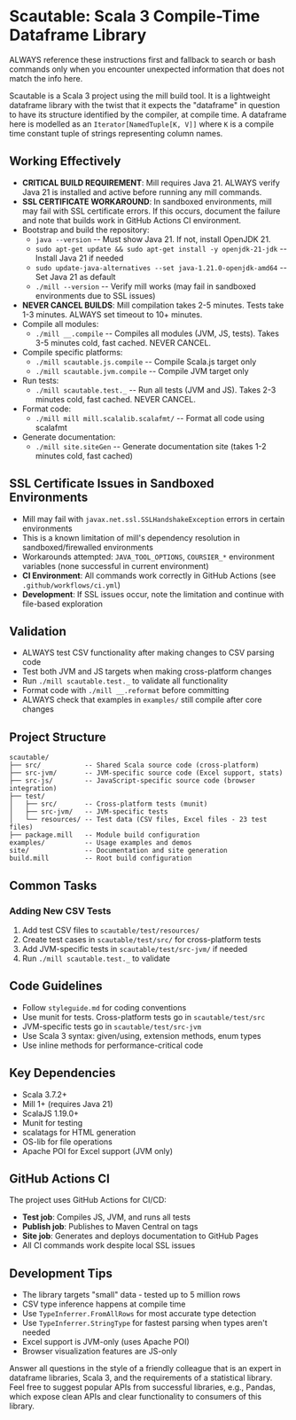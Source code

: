 # Scautable: Scala 3 Compile-Time Dataframe Library

ALWAYS reference these instructions first and fallback to search or bash commands only when you encounter unexpected information that does not match the info here.

Scautable is a Scala 3 project using the mill build tool. It is a lightweight dataframe library with the twist that it expects the "dataframe" in question to have its structure identified by the compiler, at compile time. A dataframe here is modelled as an `Iterator[NamedTuple[K, V]]` where `K` is a compile time constant tuple of strings representing column names.

## Working Effectively
- **CRITICAL BUILD REQUIREMENT**: Mill requires Java 21. ALWAYS verify Java 21 is installed and active before running any mill commands.
- **SSL CERTIFICATE WORKAROUND**: In sandboxed environments, mill may fail with SSL certificate errors. If this occurs, document the failure and note that builds work in GitHub Actions CI environment.
- Bootstrap and build the repository:
  - `java --version` -- Must show Java 21. If not, install OpenJDK 21.
  - `sudo apt-get update && sudo apt-get install -y openjdk-21-jdk` -- Install Java 21 if needed
  - `sudo update-java-alternatives --set java-1.21.0-openjdk-amd64` -- Set Java 21 as default
  - `./mill --version` -- Verify mill works (may fail in sandboxed environments due to SSL issues)
- **NEVER CANCEL BUILDS**: Mill compilation takes 2-5 minutes. Tests take 1-3 minutes. ALWAYS set timeout to 10+ minutes.
- Compile all modules:
  - `./mill __.compile` -- Compiles all modules (JVM, JS, tests). Takes 3-5 minutes cold, fast cached. NEVER CANCEL.
- Compile specific platforms:
  - `./mill scautable.js.compile` -- Compile Scala.js target only
  - `./mill scautable.jvm.compile` -- Compile JVM target only
- Run tests:
  - `./mill scautable.test._` -- Run all tests (JVM and JS). Takes 2-3 minutes cold, fast cached. NEVER CANCEL.
- Format code:
  - `./mill mill mill.scalalib.scalafmt/` -- Format all code using scalafmt
- Generate documentation:
  - `./mill site.siteGen` -- Generate documentation site (takes 1-2 minutes cold, fast cached)

## SSL Certificate Issues in Sandboxed Environments
- Mill may fail with `javax.net.ssl.SSLHandshakeException` errors in certain environments
- This is a known limitation of mill's dependency resolution in sandboxed/firewalled environments
- Workarounds attempted: `JAVA_TOOL_OPTIONS`, `COURSIER_*` environment variables (none successful in current environment)
- **CI Environment**: All commands work correctly in GitHub Actions (see `.github/workflows/ci.yml`)
- **Development**: If SSL issues occur, note the limitation and continue with file-based exploration

## Validation
- ALWAYS test CSV functionality after making changes to CSV parsing code
- Test both JVM and JS targets when making cross-platform changes
- Run `./mill scautable.test._` to validate all functionality
- Format code with `./mill __.reformat` before committing
- ALWAYS check that examples in `examples/` still compile after core changes

## Project Structure
```
scautable/
├── src/           -- Shared Scala source code (cross-platform)
├── src-jvm/       -- JVM-specific source code (Excel support, stats)
├── src-js/        -- JavaScript-specific source code (browser integration)
├── test/
│   ├── src/       -- Cross-platform tests (munit)
│   ├── src-jvm/   -- JVM-specific tests
│   └── resources/ -- Test data (CSV files, Excel files - 23 test files)
├── package.mill   -- Module build configuration
examples/          -- Usage examples and demos
site/              -- Documentation and site generation
build.mill         -- Root build configuration
```

## Common Tasks
### Adding New CSV Tests
1. Add test CSV files to `scautable/test/resources/`
2. Create test cases in `scautable/test/src/` for cross-platform tests
3. Add JVM-specific tests in `scautable/test/src-jvm/` if needed
4. Run `./mill scautable.test._` to validate

## Code Guidelines
- Follow `styleguide.md` for coding conventions
- Use munit for tests. Cross-platform tests go in `scautable/test/src`
- JVM-specific tests go in `scautable/test/src-jvm`
- Use Scala 3 syntax: given/using, extension methods, enum types
- Use inline methods for performance-critical code

## Key Dependencies
- Scala 3.7.2+
- Mill 1+ (requires Java 21)
- ScalaJS 1.19.0+
- Munit for testing
- scalatags for HTML generation
- OS-lib for file operations
- Apache POI for Excel support (JVM only)

## GitHub Actions CI
The project uses GitHub Actions for CI/CD:
- **Test job**: Compiles JS, JVM, and runs all tests
- **Publish job**: Publishes to Maven Central on tags
- **Site job**: Generates and deploys documentation to GitHub Pages
- All CI commands work despite local SSL issues

## Development Tips
- The library targets "small" data - tested up to 5 million rows
- CSV type inference happens at compile time
- Use `TypeInferrer.FromAllRows` for most accurate type detection
- Use `TypeInferrer.StringType` for fastest parsing when types aren't needed
- Excel support is JVM-only (uses Apache POI)
- Browser visualization features are JS-only

Answer all questions in the style of a friendly colleague that is an expert in dataframe libraries, Scala 3, and the requirements of a statistical library. Feel free to suggest popular APIs from successful libraries, e.g., Pandas, which expose clean APIs and clear functionality to consumers of this library.